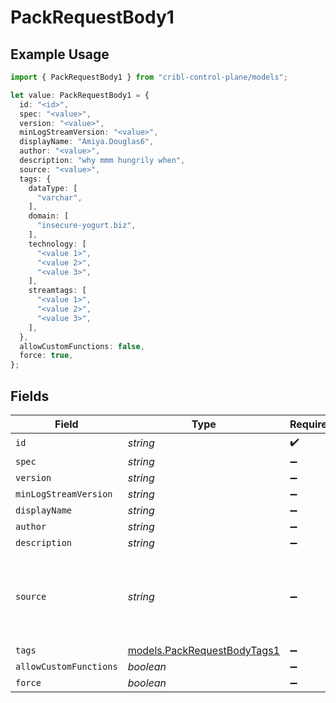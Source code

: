 # PackRequestBody1

## Example Usage

```typescript
import { PackRequestBody1 } from "cribl-control-plane/models";

let value: PackRequestBody1 = {
  id: "<id>",
  spec: "<value>",
  version: "<value>",
  minLogStreamVersion: "<value>",
  displayName: "Amiya.Douglas6",
  author: "<value>",
  description: "why mmm hungrily when",
  source: "<value>",
  tags: {
    dataType: [
      "varchar",
    ],
    domain: [
      "insecure-yogurt.biz",
    ],
    technology: [
      "<value 1>",
      "<value 2>",
      "<value 3>",
    ],
    streamtags: [
      "<value 1>",
      "<value 2>",
      "<value 3>",
    ],
  },
  allowCustomFunctions: false,
  force: true,
};
```

## Fields

| Field                                                                 | Type                                                                  | Required                                                              | Description                                                           |
| --------------------------------------------------------------------- | --------------------------------------------------------------------- | --------------------------------------------------------------------- | --------------------------------------------------------------------- |
| `id`                                                                  | *string*                                                              | :heavy_check_mark:                                                    | N/A                                                                   |
| `spec`                                                                | *string*                                                              | :heavy_minus_sign:                                                    | N/A                                                                   |
| `version`                                                             | *string*                                                              | :heavy_minus_sign:                                                    | N/A                                                                   |
| `minLogStreamVersion`                                                 | *string*                                                              | :heavy_minus_sign:                                                    | N/A                                                                   |
| `displayName`                                                         | *string*                                                              | :heavy_minus_sign:                                                    | N/A                                                                   |
| `author`                                                              | *string*                                                              | :heavy_minus_sign:                                                    | N/A                                                                   |
| `description`                                                         | *string*                                                              | :heavy_minus_sign:                                                    | N/A                                                                   |
| `source`                                                              | *string*                                                              | :heavy_minus_sign:                                                    | The source of the pack. If not present, an empty pack will be created |
| `tags`                                                                | [models.PackRequestBodyTags1](../models/packrequestbodytags1.md)      | :heavy_minus_sign:                                                    | N/A                                                                   |
| `allowCustomFunctions`                                                | *boolean*                                                             | :heavy_minus_sign:                                                    | N/A                                                                   |
| `force`                                                               | *boolean*                                                             | :heavy_minus_sign:                                                    | N/A                                                                   |